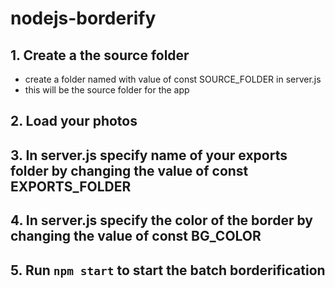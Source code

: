 # nodejs-borderify
## 1. Create a the source folder
- create a folder named with value of const SOURCE_FOLDER in server.js
- this will be the source folder for the app
## 2. Load your photos
## 3. In server.js specify name of your exports folder by changing the value of const EXPORTS_FOLDER
## 4. In server.js specify the color of the border by changing the value of const BG_COLOR
## 5. Run `npm start` to start the batch borderification
